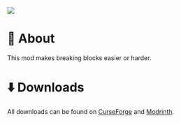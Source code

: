 ![](https://i.ibb.co/VBYVKRh/global-block-hardness.png)

# 📖 About

This mod makes breaking blocks easier or harder.

# ⬇️ Downloads

All downloads can be found on [CurseForge](https://www.curseforge.com/minecraft/mc-mods/global-block-hardness) and [Modrinth](https://modrinth.com/mod/global-block-hardness).